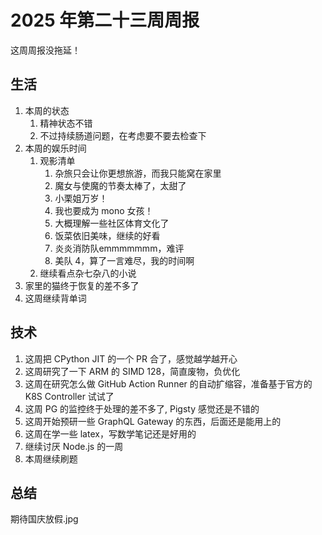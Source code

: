 # 2025 年第二十三周周报

这周周报没拖延！

## 生活

1. 本周的状态
    1. 精神状态不错
    2. 不过持续肠道问题，在考虑要不要去检查下
2. 本周的娱乐时间
    1. 观影清单
        1. 杂旅只会让你更想旅游，而我只能窝在家里
        2. 魔女与使魔的节奏太棒了，太甜了
        3. 小栗姐万岁！
        4. 我也要成为 mono 女孩！
        5. 大概理解一些社区体育文化了
        6. 饭菜依旧美味，继续的好看
        7. 炎炎消防队emmmmmmm，难评
        8. 美队 4，算了一言难尽，我的时间啊
    2. 继续看点杂七杂八的小说
3. 家里的猫终于恢复的差不多了
4. 这周继续背单词

## 技术

1. 这周把 CPython JIT 的一个 PR 合了，感觉越学越开心
2. 这周研究了一下 ARM 的 SIMD 128，简直废物，负优化
3. 这周在研究怎么做 GitHub Action Runner 的自动扩缩容，准备基于官方的 K8S Controller 试试了
4. 这周 PG 的监控终于处理的差不多了, Pigsty 感觉还是不错的
5. 这周开始预研一些 GraphQL Gateway 的东西，后面还是能用上的
6. 这周在学一些 latex，写数学笔记还是好用的
7. 继续讨厌 Node.js 的一周
8. 本周继续刷题

## 总结

期待国庆放假.jpg